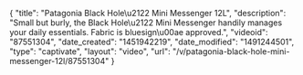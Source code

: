{
    "title": "Patagonia Black Hole\u2122 Mini Messenger 12L",
    "description": "Small but burly, the Black Hole\u2122 Mini Messenger handily manages your daily essentials. Fabric is bluesign\u00ae approved.",
    "videoid": "87551304",
    "date_created": "1451942219",
    "date_modified": "1491244501",
    "type": "captivate",
    "layout": "video",
    "url": "\/v\/patagonia-black-hole-mini-messenger-12l\/87551304"
}